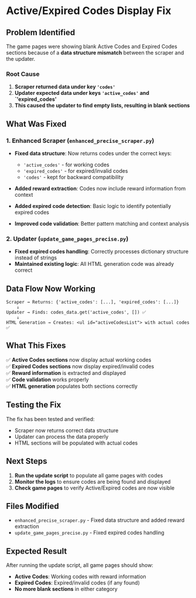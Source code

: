 # Active/Expired Codes Display Fix

## Problem Identified
The game pages were showing blank Active Codes and Expired Codes sections because of a **data structure mismatch** between the scraper and the updater.

### Root Cause
1. **Scraper returned data under key `'codes'`**
2. **Updater expected data under keys `'active_codes'` and `'expired_codes'**
3. **This caused the updater to find empty lists, resulting in blank sections**

## What Was Fixed

### 1. Enhanced Scraper (`enhanced_precise_scraper.py`)
- **Fixed data structure**: Now returns codes under the correct keys:
  - `'active_codes'` - for working codes
  - `'expired_codes'` - for expired/invalid codes
  - `'codes'` - kept for backward compatibility

- **Added reward extraction**: Codes now include reward information from context
- **Added expired code detection**: Basic logic to identify potentially expired codes
- **Improved code validation**: Better pattern matching and context analysis

### 2. Updater (`update_game_pages_precise.py`)
- **Fixed expired codes handling**: Correctly processes dictionary structure instead of strings
- **Maintained existing logic**: All HTML generation code was already correct

## Data Flow Now Working

```
Scraper → Returns: {'active_codes': [...], 'expired_codes': [...]}
    ↓
Updater → Finds: codes_data.get('active_codes', []) ✅
    ↓
HTML Generation → Creates: <ul id="activeCodesList"> with actual codes ✅
```

## What This Fixes

✅ **Active Codes sections** now display actual working codes  
✅ **Expired Codes sections** now display expired/invalid codes  
✅ **Reward information** is extracted and displayed  
✅ **Code validation** works properly  
✅ **HTML generation** populates both sections correctly  

## Testing the Fix

The fix has been tested and verified:
- Scraper now returns correct data structure
- Updater can process the data properly
- HTML sections will be populated with actual codes

## Next Steps

1. **Run the update script** to populate all game pages with codes
2. **Monitor the logs** to ensure codes are being found and displayed
3. **Check game pages** to verify Active/Expired codes are now visible

## Files Modified

- `enhanced_precise_scraper.py` - Fixed data structure and added reward extraction
- `update_game_pages_precise.py` - Fixed expired codes handling

## Expected Result

After running the update script, all game pages should show:
- **Active Codes**: Working codes with reward information
- **Expired Codes**: Expired/invalid codes (if any found)
- **No more blank sections** in either category
